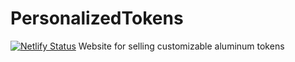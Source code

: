 # PersonalizedTokens
[![Netlify Status](https://api.netlify.com/api/v1/badges/a8631684-f2ef-4dcd-b592-658d72b294da/deploy-status)](https://app.netlify.com/sites/eloquent-ramanujan-cc92e8/deploys)
Website for selling customizable aluminum tokens
